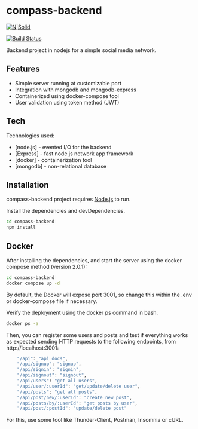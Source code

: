 # compass-backend

[![N|Solid](https://cldup.com/dTxpPi9lDf.thumb.png)](https://nodesource.com/products/nsolid)

[![Build Status](https://travis-ci.org/joemccann/dillinger.svg?branch=master)](https://travis-ci.org/joemccann/dillinger)

Backend project in nodejs for a simple social media network.

## Features

- Simple server running at customizable port
- Integration with mongodb and mongodb-express
- Containerized using docker-compose tool
- User validation using token method (JWT)

## Tech

Technologies used:

- [node.js] - evented I/O for the backend
- [Express] - fast node.js network app framework 
- [docker] - containerization tool
- [mongodb] - non-relational database

## Installation

compass-backend project requires [Node.js](https://nodejs.org/) to run.

Install the dependencies and devDependencies.

```sh
cd compass-backend
npm install
```


## Docker

After installing the dependencies, and start the server using the docker compose method (version 2.0.1):

```sh
cd compass-backend
docker compose up -d
```

By default, the Docker will expose port 3001, so change this within the
.env or docker-compose file if necessary. 

Verify the deployment using the docker ps command in bash.

```sh
docker ps -a
```

Then, you can register some users and posts and test if everything works as expected sending
HTTP requests to the following endpoints, from http://localhost:3001:

```sh
    "/api": "api docs",
    "/api/signup": "signup",
    "/api/signin": "signin",
    "/api/signout": "signout",
    "/api/users": "get all users",
    "/api/user/:userId": "get/update/delete user",
    "/api/posts": "get all posts",
    "/api/post/new/:userId": "create new post",
    "/api/posts/by/:userId": "get posts by user",
    "/api/post/:postId": "update/delete post"
```

For this, use some tool like Thunder-Client, Postman, Insomnia or cURL.


